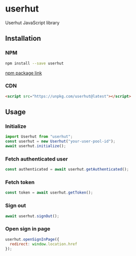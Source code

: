 # userhut

Userhut JavaScript library

## Installation

### NPM

```bash
npm install --save userhut
```

[npm package link](https://www.npmjs.com/package/userhut)

### CDN

```html
<script src="https://unpkg.com/userhut@latest"></script>
```

## Usage

### Initialize

```javascript
import Userhut from "userhut";
const userhut = new Userhut("your-user-pool-id");
await userhut.initialize();
```

### Fetch authenticated user

```javascript
const authenticated = await userhut.getAuthenticated();
```

### Fetch token

```javascript
const token = await userhut.getToken();
```

### Sign out

```javascript
await userhut.signOut();
```

### Open sign in page

```javascript
userhut.openSignInPage({
  redirect: window.location.href
});
```
